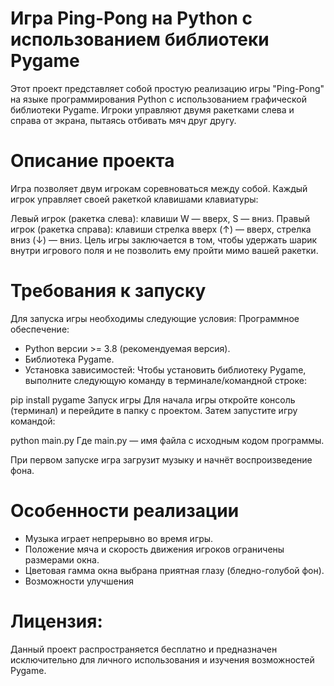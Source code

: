 # Игра Ping-Pong на Python с использованием библиотеки Pygame
Этот проект представляет собой простую реализацию игры "Ping-Pong" на языке программирования Python с использованием графической библиотеки Pygame. Игроки управляют двумя ракетками слева и справа от экрана, пытаясь отбивать мяч друг другу.

# Описание проекта
Игра позволяет двум игрокам соревноваться между собой. Каждый игрок управляет своей ракеткой клавишами клавиатуры:

Левый игрок (ракетка слева): клавиши W — вверх, S — вниз.
Правый игрок (ракетка справа): клавиши стрелка вверх (↑) — вверх, стрелка вниз (↓) — вниз.
Цель игры заключается в том, чтобы удержать шарик внутри игрового поля и не позволить ему пройти мимо вашей ракетки.

# Требования к запуску
Для запуска игры необходимы следующие условия:
Программное обеспечение:
* Python версии >= 3.8 (рекомендуемая версия).
* Библиотека Pygame.
* Установка зависимостей:
Чтобы установить библиотеку Pygame, выполните следующую команду в терминале/командной строке:

pip install pygame
Запуск игры
Для начала игры откройте консоль (терминал) и перейдите в папку с проектом. Затем запустите игру командой:

python main.py
Где main.py — имя файла с исходным кодом программы.

При первом запуске игра загрузит музыку и начнёт воспроизведение фона.

# Особенности реализации
* Музыка играет непрерывно во время игры.
* Положение мяча и скорость движения игроков ограничены размерами окна.
* Цветовая гамма окна выбрана приятная глазу (бледно-голубой фон).
* Возможности улучшения

# Лицензия:
Данный проект распространяется бесплатно и предназначен исключительно для личного использования и изучения возможностей Pygame.

